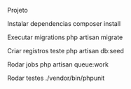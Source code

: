 Projeto

Instalar dependencias 
    composer install

Executar migrations
    php artisan migrate

Criar registros teste
    php artisan db:seed

Rodar jobs
    php artisan queue:work

Rodar testes
    ./vendor/bin/phpunit
